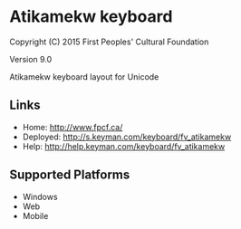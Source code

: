 Atikamekw keyboard
======================

Copyright (C) 2015 First Peoples' Cultural Foundation

Version 9.0

Atikamekw keyboard layout for Unicode

Links
-----

 * Home:     <http://www.fpcf.ca/>
 * Deployed: <http://s.keyman.com/keyboard/fv_atikamekw>
 * Help:     <http://help.keyman.com/keyboard/fv_atikamekw>
 
Supported Platforms
-------------------

 * Windows
 * Web
 * Mobile
